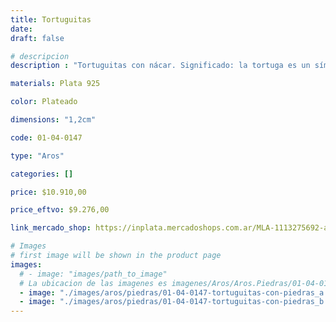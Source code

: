 ```yaml
---
title: Tortuguitas
date: 
draft: false

# descripcion
description : "Tortuguitas con nácar. Significado: la tortuga es un símbolo de salud y longevidad."

materials: Plata 925

color: Plateado

dimensions: "1,2cm"

code: 01-04-0147

type: "Aros"

categories: []

price: $10.910,00

price_eftvo: $9.276,00

link_mercado_shop: https://inplata.mercadoshops.com.ar/MLA-1113275692-aros-plata-925-tortuguitas-_JM

# Images
# first image will be shown in the product page
images:
  # - image: "images/path_to_image"
  # La ubicacion de las imagenes es imagenes/Aros/Aros.Piedras/01-04-0147-tortuguitas
  - image: "./images/aros/piedras/01-04-0147-tortuguitas-con-piedras_a.jpeg"
  - image: "./images/aros/piedras/01-04-0147-tortuguitas-con-piedras_b.jpeg"
---
```

